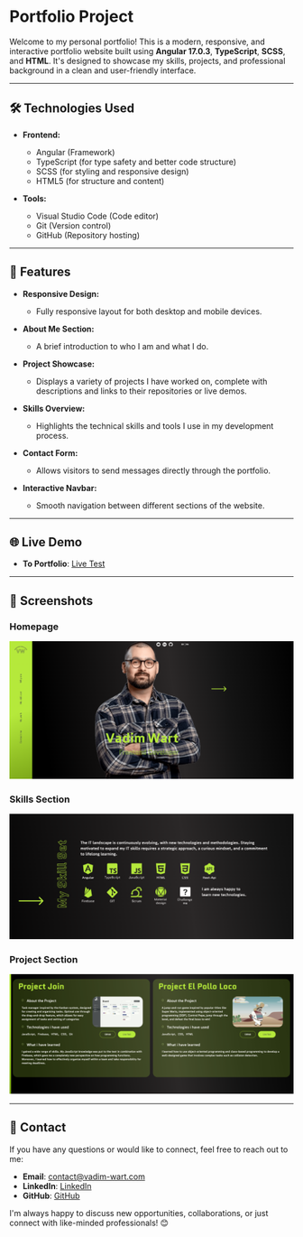 # Portfolio Project

Welcome to my personal portfolio! This is a modern, responsive, and interactive portfolio website built using **Angular 17.0.3**, **TypeScript**, **SCSS**, and **HTML**. It's designed to showcase my skills, projects, and professional background in a clean and user-friendly interface.

---

## 🛠️ Technologies Used

- **Frontend:**
  - Angular (Framework)
  - TypeScript (for type safety and better code structure)
  - SCSS (for styling and responsive design)
  - HTML5 (for structure and content)

- **Tools:**
  - Visual Studio Code (Code editor)
  - Git (Version control)
  - GitHub (Repository hosting)

---

## 🚀 Features

- **Responsive Design:** 
  - Fully responsive layout for both desktop and mobile devices.
  
- **About Me Section:** 
  - A brief introduction to who I am and what I do.
  
- **Project Showcase:**
  - Displays a variety of projects I have worked on, complete with descriptions and links to their repositories or live demos.
  
- **Skills Overview:**
  - Highlights the technical skills and tools I use in my development process.

- **Contact Form:**
  - Allows visitors to send messages directly through the portfolio.

- **Interactive Navbar:**
  - Smooth navigation between different sections of the website.

---
## 🌐 Live Demo

- **To Portfolio**: [Live Test](http://join.vadim-wart.com/)  

---
## 🌟 Screenshots

### Homepage
![Homepage](./portfolio_1.png)

### Skills Section
![Skills Section](./portfolio_skills.png)

### Project Section
![Project Section](./portfolio_works.png)

---
## 📧 Contact

If you have any questions or would like to connect, feel free to reach out to me:

- **Email**: [contact@vadim-wart.com](mailto:contact@vadim-wart.com)
- **LinkedIn**: [LinkedIn](https://www.linkedin.com/in/vadim-wart-a4564a32a)
- **GitHub**: [GitHub](https://github.com/VadimWart)

I'm always happy to discuss new opportunities, collaborations, or just connect with like-minded professionals! 😊







